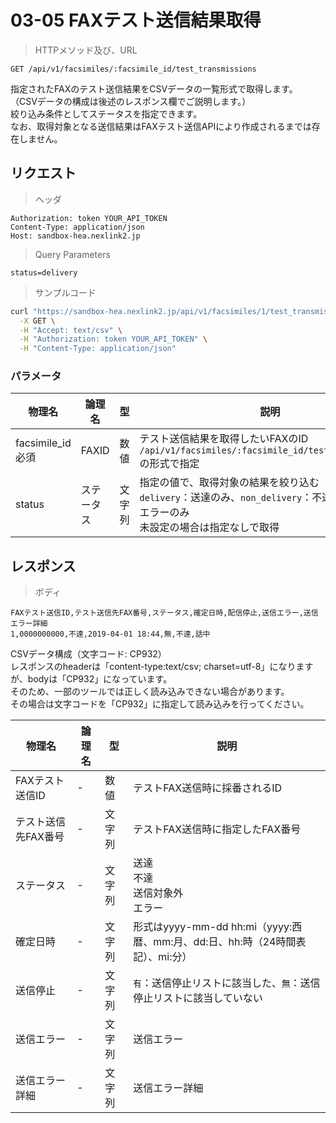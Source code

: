 # 03-05 FAXテスト送信結果取得

> HTTPメソッド及び、URL

```
GET /api/v1/facsimiles/:facsimile_id/test_transmissions
```

指定されたFAXのテスト送信結果をCSVデータの一覧形式で取得します。  
（CSVデータの構成は後述のレスポンス欄でご説明します。）   
絞り込み条件としてステータスを指定できます。  
なお、取得対象となる送信結果はFAXテスト送信APIにより作成されるまでは存在しません。

## リクエスト

> ヘッダ

```
Authorization: token YOUR_API_TOKEN
Content-Type: application/json
Host: sandbox-hea.nexlink2.jp
```

> Query Parameters

```
status=delivery
```

> サンプルコード

``` sh
curl "https://sandbox-hea.nexlink2.jp/api/v1/facsimiles/1/test_transmissions?status=non_delivery" \
  -X GET \
  -H "Accept: text/csv" \
  -H "Authorization: token YOUR_API_TOKEN" \
  -H "Content-Type: application/json"
```

### パラメータ

| 物理名               | 論理名       | 型     | 説明     |
|----------------------|--------------|--------|----------|
|facsimile_id <span class="required">必須</span>|FAXID|数値|テスト送信結果を取得したいFAXのID<br/>`/api/v1/facsimiles/:facsimile_id/test_transmissions ` の形式で指定|
|status|ステータス|文字列|指定の値で、取得対象の結果を絞り込む<br/>`delivery`：送達のみ、`non_delivery`：不達のみ、`error`：エラーのみ<br />未設定の場合は指定なしで取得|


## レスポンス

> ボディ

```csv
FAXテスト送信ID,テスト送信先FAX番号,ステータス,確定日時,配信停止,送信エラー,送信エラー詳細
1,0000000000,不達,2019-04-01 18:44,無,不達,話中
```
CSVデータ構成（文字コード: CP932）   
レスポンスのheaderは「content-type:text/csv; charset=utf-8」になりますが、bodyは「CP932」になっています。   
そのため、一部のツールでは正しく読み込みできない場合があります。   
その場合は文字コードを「CP932」に指定して読み込みを行ってください。

| 物理名 | 論理名 | 型 | 説明 |
| ---- | ---- | ---- | ---- |
| FAXテスト送信ID | - | 数値 | テストFAX送信時に採番されるID |
| テスト送信先FAX番号 | - | 文字列 | テストFAX送信時に指定したFAX番号 |
| ステータス | - | 文字列 | 送達<br/>不達<br/>送信対象外<br/>エラー|
| 確定日時 | - | 文字列 | 形式はyyyy-mm-dd&nbsp;hh:mi（yyyy:西暦、mm:月、dd:日、hh:時（24時間表記）、mi:分） |
| 送信停止 | - | 文字列 | `有`：送信停止リストに該当した、`無`：送信停止リストに該当していない |
| 送信エラー | - | 文字列 | 送信エラー |
| 送信エラー詳細 | - | 文字列 | 送信エラー詳細 |
